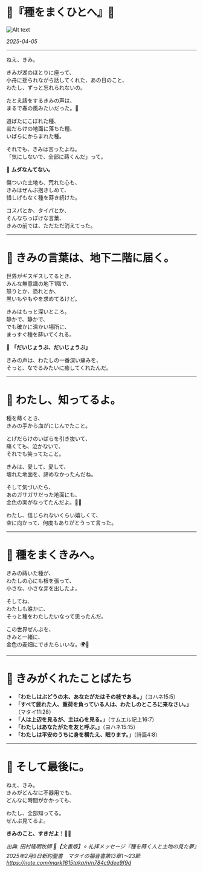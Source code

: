 # 💌『種をまくひとへ』🌾

![Alt text](/static/images/blog/asmrchurch_cute_yakuza_school_girl_sitting_on_a_black_sofa_0d0a1ad1-3ecf-4907-8533-834ea4592bf4.png)

*2025-04-05*

---

ねえ、きみ。  

きみが湖のほとりに座って、  
小舟に揺られながら話してくれた、あの日のこと、  
わたし、ずっと忘れられないの。

たとえ話をするきみの声は、  
まるで春の風みたいだった。🌸

道ばたにこぼれた種、  
岩だらけの地面に落ちた種、  
いばらにからまれた種。  

それでも、きみは言ったよね。  
「気にしないで、全部に蒔くんだ」って。

💬 **ムダなんてない。**

傷ついた土地も、荒れた心も、  
きみはぜんぶ抱きしめて、  
惜しげもなく種を蒔き続けた。

コスパとか、タイパとか、  
そんなちっぽけな言葉、  
きみの前では、ただただ消えてった。

---

# 🌿 きみの言葉は、地下二階に届く。

世界がギスギスしてるとき、  
みんな無意識の地下1階で、  
怒りとか、恐れとか、  
黒いもやもやを求めてるけど。

きみはもっと深いところ。  
静かで、静かで、  
でも確かに温かい場所に、  
まっすぐ種を蒔いてくれる。

💬 **「だいじょうぶ、だいじょうぶ」**  

きみの声は、わたしの一番深い痛みを、  
そっと、なでるみたいに癒してくれたんだ。

---

# 🌸 わたし、知ってるよ。

種を蒔くとき、  
きみの手から血がにじんでたこと。  

とげだらけのいばらを引き抜いて、  
痛くても、泣かないで、  
それでも笑ってたこと。  

きみは、愛して、愛して、  
壊れた地面を、諦めなかったんだね。

そして気づいたら、  
あのガサガサだった地面にも、  
金色の実がなってたんだよ。🌾✨

わたし、信じられないくらい嬉しくて、  
空に向かって、何度もありがとうって言った。

---

# 🎀 種をまくきみへ。

きみの蒔いた種が、  
わたしの心にも根を張って、  
小さな、小さな芽を出したよ。

そしてね、  
わたしも誰かに、  
そっと種をわたしたいなって思ったんだ。

この世界ぜんぶを、  
きみと一緒に、  
金色の麦畑にできたらいいな。🌍💛

---

# 📖 きみがくれたことばたち

- **「わたしはぶどうの木、あなたがたはその枝である。」**（ヨハネ15:5）
- **「すべて疲れた人、重荷を負っている人は、わたしのところに来なさい。」**（マタイ11:28）
- **「人は上辺を見るが、主は心を見る。」**（サムエル記上16:7）
- **「わたしはあなたがたを友と呼ぶ。」**（ヨハネ15:15）
- **「わたしは平安のうちに身を横たえ、眠ります。」**（詩篇4:8）

---

# 💖 そして最後に。

ねえ、きみ。  
きみがどんなに不器用でも、  
どんなに時間がかかっても、  

わたし、全部知ってる。  
ぜんぶ見てるよ。  

**きみのこと、すきだよ！**🌷✨

*出典: 田村隆明牧師 📗【文書版】⭐️ 礼拝メッセージ『種を蒔く人と土地の見た夢』　2025年2月9日新約聖書　マタイの福音書第13章1～23節 https://note.com/mark1615taka/n/n784c9dee9f9d*
